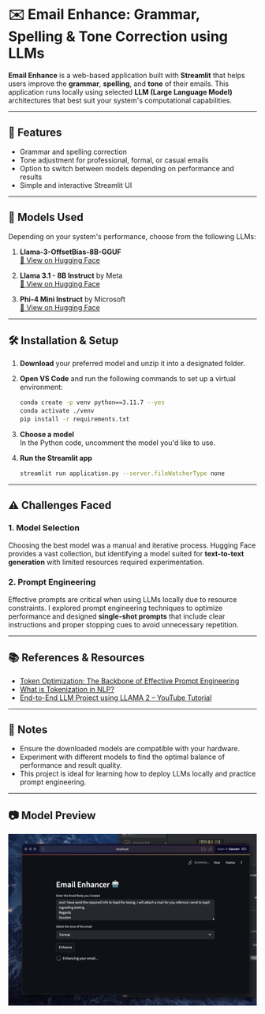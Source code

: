 # ✉️ Email Enhance: Grammar, Spelling & Tone Correction using LLMs

**Email Enhance** is a web-based application built with **Streamlit** that helps users improve the **grammar**, **spelling**, and **tone** of their emails. This application runs locally using selected **LLM (Large Language Model)** architectures that best suit your system's computational capabilities.

---

## 🚀 Features

- Grammar and spelling correction  
- Tone adjustment for professional, formal, or casual emails  
- Option to switch between models depending on performance and results  
- Simple and interactive Streamlit UI  

---

## 🧠 Models Used

Depending on your system's performance, choose from the following LLMs:

1. **Llama-3-OffsetBias-8B-GGUF**  
   [🔗 View on Hugging Face](https://huggingface.co/RichardErkhov/NCSOFT_-_Llama-3-OffsetBias-8B-gguf)

2. **Llama 3.1 - 8B Instruct** by Meta  
   [🔗 View on Hugging Face](https://huggingface.co/meta-llama/Llama-3.1-8B-Instruct)

3. **Phi-4 Mini Instruct** by Microsoft  
   [🔗 View on Hugging Face](https://huggingface.co/microsoft/Phi-4-mini-instruct)

---

## 🛠️ Installation & Setup

1. **Download** your preferred model and unzip it into a designated folder.

2. **Open VS Code** and run the following commands to set up a virtual environment:

   ```bash
   conda create -p venv python==3.11.7 --yes
   conda activate ./venv
   pip install -r requirements.txt
   ```

3. **Choose a model**  
   In the Python code, uncomment the model you'd like to use.

4. **Run the Streamlit app**

   ```bash
   streamlit run application.py --server.fileWatcherType none
   ```

---

## ⚠️ Challenges Faced

### 1. Model Selection  
Choosing the best model was a manual and iterative process. Hugging Face provides a vast collection, but identifying a model suited for **text-to-text generation** with limited resources required experimentation.

### 2. Prompt Engineering  
Effective prompts are critical when using LLMs locally due to resource constraints. I explored prompt engineering techniques to optimize performance and designed **single-shot prompts** that include clear instructions and proper stopping cues to avoid unnecessary repetition.

---

## 📚 References & Resources

- [Token Optimization: The Backbone of Effective Prompt Engineering](https://developer.ibm.com/articles/awb-token-optimization-backbone-of-effective-prompt-engineering/)
- [What is Tokenization in NLP?](https://www.analyticsvidhya.com/blog/2020/05/what-is-tokenization-nlp/)
- [End-to-End LLM Project using LLAMA 2 – YouTube Tutorial](https://www.youtube.com/watch?v=cMJWC-csdK4)

---

## 📌 Notes

- Ensure the downloaded models are compatible with your hardware.
- Experiment with different models to find the optimal balance of performance and result quality.
- This project is ideal for learning how to deploy LLMs locally and practice prompt engineering.

---

## 📷 Model Preview

![Model Preview](modelPreview_1.png)

